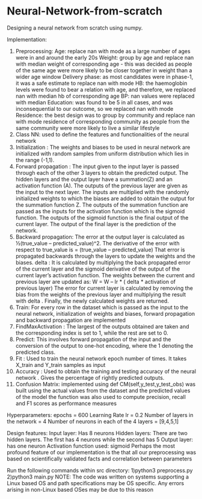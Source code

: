 # Neural-Network-from-scratch
Designing a neural network from scratch using numpy.

Implementation:
1) Preprocessing:
	Age: replace nan with mode as a large number of ages were in and around the early 20s
	Weight: group by age and replace nan with median weight of corresponding age - this was decided as people of the same age were more likely to be closer together in weight than a wider age window
	Delivery phase: as most candidates were in phase-1, it was a safe estimate to replace nan with mode
	HB: the haemoglobin levels were found to bear a relation with age, and therefore, we replaced nan with median hb of corresponding age
	BP: nan values were replaced with median
	Education: was found to be 5 in all cases, and was inconsequential to our outcome, so we replaced nan with mode
	Residence: the best design was to group by community and replace nan with mode residence of corresponding community as people from the same community were more likely to live a similar lifestyle
2) Class NN:
	used to define the features and functionalities of the neural network
3) Initialization : 
	The weights and biases to be used in neural network are initialized with random samples from uniform distribution which lies in the range (-1,1).
4) Forward propagation :
	The input given to the input layer is passed through each of the other 3 layers to obtain the predicted output.
	The hidden layers and the output layer have a summation(Z) and an activation function (A).
	The outputs of the previous layer are given as the input to the next layer.
	The inputs are multiplied with the randomly initialized weights to which the biases are added to obtain the output for the summation function Z.
	The outputs of the summation function are passed as the inputs for the activation function which is the sigmoid function.
	The outputs of the sigmoid function is the final output of the current layer.
	The output of the final layer is the prediction of the network.
5) Backward propagation:
	The error at the output layer is calculated as
 ½(true_value – predicted_value)^2. The derivative of the error with respect to true_value is = (true_value – predicted_value)
	That error is propagated backwards through the layers to update the weights and the biases.
	delta : It is calculated by multiplying the back propagated error of the current layer and the sigmoid derivative of the output of the current layer’s activation function.
	The weights between the current and previous layer are updated as:
W = W – lr * ( delta * activation of previous layer)
	The error for current layer is calculated by  removing the bias from the weights of the previous layer and multiplying the result with delta .
	Finally, the newly calculated weights are returned.
4) Train: 
	For every row in the dataset which is passed as the input to the neural network, initialization of weights and biases, forward 		propagation and backward propagation are implemented
5) FindMaxActivation :
	The largest of the outputs obtained are taken and the corresponding index is set to 1, while the rest are set to 0.
6) Predict:
	This involves forward propagation of the input and the conversion of the output to one-hot encoding, where the 1 denoting the predicted class.
7) Fit :
	Used to train the neural network epoch number of times.
	It takes X_train and Y_train samples as input
8) Accuracy :
	Used to obtain the training and testing accuracy of the neural network .
	Gives the percentage of rightly predicted outputs.
9) Confusion Matrix:
	implemented using def CM(self,y_test,y_test_obs)
	was built using the actual values from the dataset and the predicted values of the model
	the function was also used to compute precision, recall and F1 scores as performance measures

Hyperparameters:
	epochs = 600
	Learning Rate lr = 0.2
	Number of layers in the network = 4
	Number of neurons in each of the 4 layers = [9,4,5,1]

Design features:
	Input layer: Has 8 neurons
	Hidden layers: There are two hidden layers. The first has 4 neurons while the second has 5
	Output layer: has one neuron
	Activation function used: sigmoid
	Perhaps the most profound feature of our implementation is the that all our preprocessing was based on scientifically validated facts and correlation between parameters
	
Run the following commands within src directory:
	1)python3 preprocess.py
	2)python3 main.py
NOTE: The code was written on systems supporting a Linux based OS and path specifications may be OS specific. Any errors arising in non-Linux based OSes may be due to this reason
